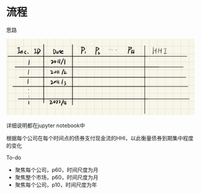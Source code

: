# 流程

思路

![流程图](./images/IMG_0005.jpg)

详细说明都在jupyter notebook中

根据每个公司在每个时间点的债券支付现金流的HHI，以此衡量债券到期集中程度的变化

To-do

- 聚焦每个公司，p60，时间尺度为月
- 聚焦整个市场，p60，时间尺度为月
- 聚焦每个公司，p10，时间尺度为年

